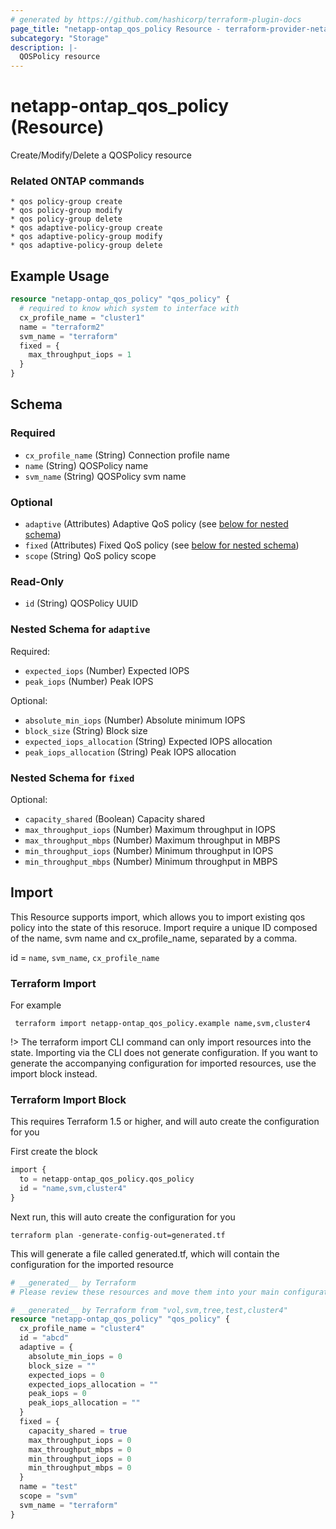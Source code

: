 ```yaml
---
# generated by https://github.com/hashicorp/terraform-plugin-docs
page_title: "netapp-ontap_qos_policy Resource - terraform-provider-netapp-ontap"
subcategory: "Storage"
description: |-
  QOSPolicy resource
---
```


# netapp-ontap_qos_policy (Resource)

Create/Modify/Delete a QOSPolicy resource

### Related ONTAP commands
```commandline
* qos policy-group create
* qos policy-group modify
* qos policy-group delete
* qos adaptive-policy-group create
* qos adaptive-policy-group modify
* qos adaptive-policy-group delete
```

## Example Usage

```terraform
resource "netapp-ontap_qos_policy" "qos_policy" {
  # required to know which system to interface with
  cx_profile_name = "cluster1"
  name = "terraform2"
  svm_name = "terraform"
  fixed = {
    max_throughput_iops = 1
  }
}
```

<!-- schema generated by tfplugindocs -->
## Schema

### Required

- `cx_profile_name` (String) Connection profile name
- `name` (String) QOSPolicy name
- `svm_name` (String) QOSPolicy svm name

### Optional

- `adaptive` (Attributes) Adaptive QoS policy (see [below for nested schema](#nestedatt--adaptive))
- `fixed` (Attributes) Fixed QoS policy (see [below for nested schema](#nestedatt--fixed))
- `scope` (String) QoS policy scope

### Read-Only

- `id` (String) QOSPolicy UUID

<a id="nestedatt--adaptive"></a>
### Nested Schema for `adaptive`

Required:

- `expected_iops` (Number) Expected IOPS
- `peak_iops` (Number) Peak IOPS

Optional:

- `absolute_min_iops` (Number) Absolute minimum IOPS
- `block_size` (String) Block size
- `expected_iops_allocation` (String) Expected IOPS allocation
- `peak_iops_allocation` (String) Peak IOPS allocation


<a id="nestedatt--fixed"></a>
### Nested Schema for `fixed`

Optional:

- `capacity_shared` (Boolean) Capacity shared
- `max_throughput_iops` (Number) Maximum throughput in IOPS
- `max_throughput_mbps` (Number) Maximum throughput in MBPS
- `min_throughput_iops` (Number) Minimum throughput in IOPS
- `min_throughput_mbps` (Number) Minimum throughput in MBPS

## Import
This Resource supports import, which allows you to import existing qos policy into the state of this resoruce.
Import require a unique ID composed of the name, svm name and cx_profile_name, separated by a comma.

id = `name`, `svm_name`, `cx_profile_name`

### Terraform Import

For example
 ```shell
  terraform import netapp-ontap_qos_policy.example name,svm,cluster4
 ```

!> The terraform import CLI command can only import resources into the state. Importing via the CLI does not generate configuration. If you want to generate the accompanying configuration for imported resources, use the import block instead.

### Terraform Import Block
This requires Terraform 1.5 or higher, and will auto create the configuration for you

First create the block
```terraform
import {
  to = netapp-ontap_qos_policy.qos_policy
  id = "name,svm,cluster4"
}
```
Next run, this will auto create the configuration for you
```shell
terraform plan -generate-config-out=generated.tf
```
This will generate a file called generated.tf, which will contain the configuration for the imported resource
```terraform
# __generated__ by Terraform
# Please review these resources and move them into your main configuration files.

# __generated__ by Terraform from "vol,svm,tree,test,cluster4"
resource "netapp-ontap_qos_policy" "qos_policy" {
  cx_profile_name = "cluster4"
  id = "abcd"
  adaptive = {
    absolute_min_iops = 0
    block_size = ""
    expected_iops = 0
    expected_iops_allocation = ""
    peak_iops = 0
    peak_iops_allocation = ""
  }
  fixed = {
    capacity_shared = true
    max_throughput_iops = 0
    max_throughput_mbps = 0
    min_throughput_iops = 0
    min_throughput_mbps = 0
  }
  name = "test"
  scope = "svm"
  svm_name = "terraform"
}
```